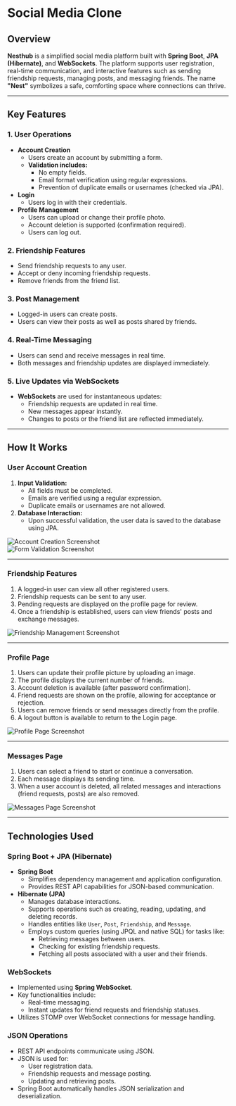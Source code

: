 # Social Media Clone

## Overview

**Nesthub** is a simplified social media platform built with **Spring Boot**, **JPA (Hibernate)**, and **WebSockets**. The platform supports user registration, real-time communication, and interactive features such as sending friendship requests, managing posts, and messaging friends. The name **"Nest"** symbolizes a safe, comforting space where connections can thrive.

---

## Key Features

### 1. User Operations
- **Account Creation**
  - Users create an account by submitting a form.
  - **Validation includes:**
    - No empty fields.
    - Email format verification using regular expressions.
    - Prevention of duplicate emails or usernames (checked via JPA).
- **Login**
  - Users log in with their credentials.
- **Profile Management**
  - Users can upload or change their profile photo.
  - Account deletion is supported (confirmation required).
  - Users can log out.

### 2. Friendship Features
- Send friendship requests to any user.
- Accept or deny incoming friendship requests.
- Remove friends from the friend list.

### 3. Post Management
- Logged-in users can create posts.
- Users can view their posts as well as posts shared by friends.

### 4. Real-Time Messaging
- Users can send and receive messages in real time.
- Both messages and friendship updates are displayed immediately.

### 5. Live Updates via WebSockets
- **WebSockets** are used for instantaneous updates:
  - Friendship requests are updated in real time.
  - New messages appear instantly.
  - Changes to posts or the friend list are reflected immediately.

---

## How It Works

### User Account Creation
1. **Input Validation:**
   - All fields must be completed.
   - Emails are verified using a regular expression.
   - Duplicate emails or usernames are not allowed.
2. **Database Interaction:**
   - Upon successful validation, the user data is saved to the database using JPA.

![Account Creation Screenshot](https://github.com/user-attachments/assets/0f97694e-aa8f-4569-87b5-a73619ff1bc2)  
![Form Validation Screenshot](https://github.com/user-attachments/assets/c25a8c17-9460-4d81-a33f-6847d9b45e17)

---

### Friendship Features
1. A logged-in user can view all other registered users.
2. Friendship requests can be sent to any user.
3. Pending requests are displayed on the profile page for review.
4. Once a friendship is established, users can view friends' posts and exchange messages.

![Friendship Management Screenshot](https://github.com/user-attachments/assets/93c9c25c-59f3-4083-8c09-a3de10228dba)

---

### Profile Page
1. Users can update their profile picture by uploading an image.
2. The profile displays the current number of friends.
3. Account deletion is available (after password confirmation).
4. Friend requests are shown on the profile, allowing for acceptance or rejection.
5. Users can remove friends or send messages directly from the profile.
6. A logout button is available to return to the Login page.

![Profile Page Screenshot](https://github.com/user-attachments/assets/2c0c2a73-a0bc-4319-a6b1-0b64ea31179d)

---

### Messages Page
1. Users can select a friend to start or continue a conversation.
2. Each message displays its sending time.
3. When a user account is deleted, all related messages and interactions (friend requests, posts) are also removed.

![Messages Page Screenshot](https://github.com/user-attachments/assets/ee1bfd8d-a34c-47cc-80cf-640109c2cad5)

---

## Technologies Used

### Spring Boot + JPA (Hibernate)
- **Spring Boot**
  - Simplifies dependency management and application configuration.
  - Provides REST API capabilities for JSON-based communication.
- **Hibernate (JPA)**
  - Manages database interactions.
  - Supports operations such as creating, reading, updating, and deleting records.
  - Handles entities like `User`, `Post`, `Friendship`, and `Message`.
  - Employs custom queries (using JPQL and native SQL) for tasks like:
    - Retrieving messages between users.
    - Checking for existing friendship requests.
    - Fetching all posts associated with a user and their friends.

### WebSockets
- Implemented using **Spring WebSocket**.
- Key functionalities include:
  - Real-time messaging.
  - Instant updates for friend requests and friendship statuses.
- Utilizes STOMP over WebSocket connections for message handling.

### JSON Operations
- REST API endpoints communicate using JSON.
- JSON is used for:
  - User registration data.
  - Friendship requests and message posting.
  - Updating and retrieving posts.
- Spring Boot automatically handles JSON serialization and deserialization.

